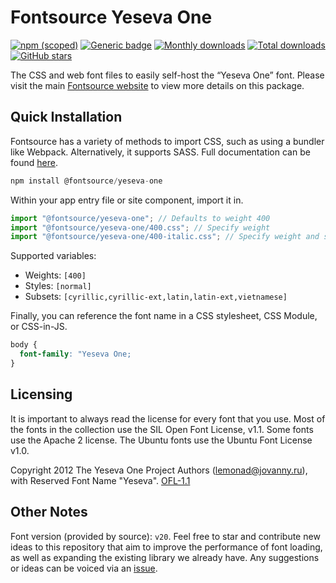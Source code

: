 # Fontsource Yeseva One

[![npm (scoped)](https://img.shields.io/npm/v/@fontsource/yeseva-one?color=brightgreen)](https://www.npmjs.com/package/@fontsource/yeseva-one) [![Generic badge](https://img.shields.io/badge/fontsource-passing-brightgreen)](https://github.com/fontsource/fontsource) [![Monthly downloads](https://badgen.net/npm/dm/@fontsource/yeseva-one)](https://github.com/fontsource/fontsource) [![Total downloads](https://badgen.net/npm/dt/@fontsource/yeseva-one)](https://github.com/fontsource/fontsource) [![GitHub stars](https://img.shields.io/github/stars/fontsource/fontsource.svg?style=social&label=Star)](https://github.com/fontsource/fontsource/stargazers)

The CSS and web font files to easily self-host the “Yeseva One” font. Please visit the main [Fontsource website](https://fontsource.org/fonts/yeseva-one) to view more details on this package.

## Quick Installation

Fontsource has a variety of methods to import CSS, such as using a bundler like Webpack. Alternatively, it supports SASS. Full documentation can be found [here](https://fontsource.org/docs/getting-started/introduction).

```javascript
npm install @fontsource/yeseva-one
```

Within your app entry file or site component, import it in.

```javascript
import "@fontsource/yeseva-one"; // Defaults to weight 400
import "@fontsource/yeseva-one/400.css"; // Specify weight
import "@fontsource/yeseva-one/400-italic.css"; // Specify weight and style

```

Supported variables:
- Weights: `[400]`
- Styles: `[normal]`
- Subsets: `[cyrillic,cyrillic-ext,latin,latin-ext,vietnamese]`

Finally, you can reference the font name in a CSS stylesheet, CSS Module, or CSS-in-JS.

```css
body {
  font-family: "Yeseva One;
}
```

## Licensing
It is important to always read the license for every font that you use.
Most of the fonts in the collection use the SIL Open Font License, v1.1. Some fonts use the Apache 2 license. The Ubuntu fonts use the Ubuntu Font License v1.0.

Copyright 2012 The Yeseva One Project Authors (lemonad@jovanny.ru), with Reserved Font Name "Yeseva".
[OFL-1.1](http://scripts.sil.org/OFL)

## Other Notes
Font version (provided by source): `v20`.
Feel free to star and contribute new ideas to this repository that aim to improve the performance of font loading, as well as expanding the existing library we already have. Any suggestions or ideas can be voiced via an [issue](https://github.com/fontsource/fontsource/issues).